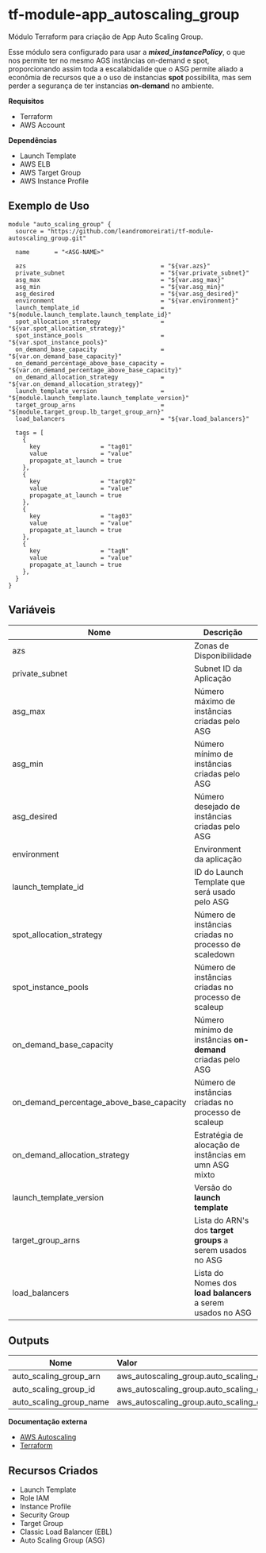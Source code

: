 # **tf-module-app_autoscaling_group**

Módulo Terraform para criação de App Auto Scaling Group.

Esse módulo sera configurado para usar a ***mixed_instancePolicy***, o que nos permite ter no mesmo AGS instâncias on-demand e spot, proporcionando assim toda a escalabidalide que o ASG permite aliado a econômia de recursos que a o uso de instancias **spot** possibilita, mas sem perder a segurança de ter instancias **on-demand** no ambiente.

 **Requisitos**
 - Terraform
 - AWS Account

 **Dependências**
 - Launch Template
 - AWS ELB
 - AWS Target Group
 - AWS Instance Profile

 **Exemplo de Uso**
 ------
```
module "auto_scaling_group" {
  source = "https://github.com/leandromoreirati/tf-module-autoscaling_group.git"

  name       = "<ASG-NAME>"

  azs                                      = "${var.azs}"
  private_subnet                           = "${var.private_subnet}"
  asg_max                                  = "${var.asg_max}"
  asg_min                                  = "${var.asg_min}"
  asg_desired                              = "${var.asg_desired}"
  environment                              = "${var.environment}"
  launch_template_id                       = "${module.launch_template.launch_template_id}" 
  spot_allocation_strategy                 = "${var.spot_allocation_strategy}"
  spot_instance_pools                      = "${var.spot_instance_pools}"
  on_demand_base_capacity                  = "${var.on_demand_base_capacity}"
  on_demand_percentage_above_base_capacity = "${var.on_demand_percentage_above_base_capacity}"
  on_demand_allocation_strategy            = "${var.on_demand_allocation_strategy}"
  launch_template_version                  = "${module.launch_template.launch_template_version}"
  target_group_arns                        = "${module.target_group.lb_target_group_arn}"
  load_balancers                           = "${var.load_balancers}"

  tags = [
    {
      key                 = "tag01"
      value               = "value"
      propagate_at_launch = true
    },
    {
      key                 = "targ02"
      value               = "value"
      propagate_at_launch = true
    },
    {
      key                 = "tag03"
      value               = "value"
      propagate_at_launch = true
    },
    {
      key                 = "tagN"
      value               = "value"
      propagate_at_launch = true
    },
  }
}

```
 **Variáveis**
 ------
 |          Nome                             |                      Descrição                                       |      Default     |
 | ------------------------------------------|----------------------------------------------------------------------|:----------------:|
 |  azs                                      | Zonas de Disponibilidade                                             |     ""           |
 |  private_subnet                           | Subnet ID da Aplicação                                               |     ""           |
 |  asg_max                                  | Número máximo de instâncias criadas pelo ASG                         |     ""           |
 |  asg_min                                  | Número mínimo de instâncias criadas pelo ASG                         | ChangeInCapacity |
 |  asg_desired                              | Número desejado de instâncias criadas pelo ASG                       |     ""           |
 |  environment                              | Environment da aplicação                                             |   false          |
 |  launch_template_id                       | ID do Launch Template que será usado pelo ASG                        |     ""           |
 |  spot_allocation_strategy                 | Número de instâncias criadas no processo de scaledown                |     ""           |
 |  spot_instance_pools                      | Número de instâncias criadas no processo de scaleup                  |     ""           |
 |  on_demand_base_capacity                  | Número mínimo de instâncias **on-demand** criadas pelo ASG           |     "0"          |
 |  on_demand_percentage_above_base_capacity | Número de instâncias criadas no processo de scaleup                  |     "100"        |
 |  on_demand_allocation_strategy            | Estratégia de alocação de instâncias em umn ASG mixto                |  "prioritized"   |
 |  launch_template_version                  | Versão do **launch template**                                        |     ""           |
 |  target_group_arns                        | Lista do ARN's dos **target groups** a serem usados no ASG           |     ""           |
 |  load_balancers                           | Lista do Nomes dos **load balancers** a serem usados no ASG          |     ""           |


 **Outputs**
 ------
 |              Nome       |                              Valor            |
 | ------------------------|:----------------------------------------------|
 | auto_scaling_group_arn  | aws_autoscaling_group.auto_scaling_group.arn  |
 | auto_scaling_group_id   | aws_autoscaling_group.auto_scaling_group.id   |
 | auto_scaling_group_name | aws_autoscaling_group.auto_scaling_group.name |

 **Documentação externa**
 - [AWS Autoscaling](https://docs.aws.amazon.com/pt_br/autoscaling/ec2/userguide/what-is-amazon-ec2-auto-scaling.html)
 - [Terraform](https://www.terraform.io/docs/providers/aws/r/autoscaling_group.html)

 **Recursos Criados**
 ------
 - Launch Template
 - Role IAM
 - Instance Profile
 - Security Group
 - Target Group
 - Classic Load Balancer (EBL)
 - Auto Scaling Group (ASG)

